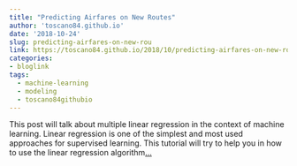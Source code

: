 ```yaml
---
title: "Predicting Airfares on New Routes"
author: 'toscano84.github.io'
date: '2018-10-24'
slug: predicting-airfares-on-new-rou
link: https://toscano84.github.io/2018/10/predicting-airfares-on-new-routes/
categories:
- bloglink
tags:
  - machine-learning
  - modeling
  - toscano84githubio
---
```


This post will talk about multiple linear regression in the context of machine learning. Linear regression is one of the simplest and most used approaches for supervised learning. This tutorial will try to help you in how to use the linear regression algorithm[... <i class="fas fa-external-link-alt"></i>](https://toscano84.github.io/2018/10/predicting-airfares-on-new-routes/)

